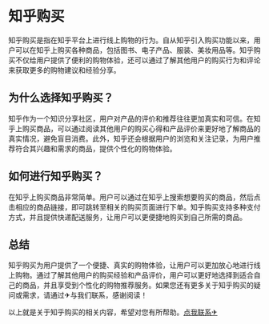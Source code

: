 # 知乎购买

知乎购买是指在知乎平台上进行线上购物的行为。自从知乎引入购买功能以来，用户可以在知乎上购买各种商品，包括图书、电子产品、服装、美妆用品等。知乎购买不仅给用户提供了便利的购物体验，还可以通过了解其他用户的购买行为和评论来获取更多的购物建议和经验分享。

## 为什么选择知乎购买？

知乎作为一个知识分享社区，用户对产品的评价和推荐往往更加真实和可信。在知乎上购买商品，可以通过阅读其他用户的购买心得和产品评价来更好地了解商品的真实情况，避免盲目消费。此外，知乎还会根据用户的浏览和关注记录，为用户推荐符合其兴趣和需求的商品，提供个性化的购物体验。

## 如何进行知乎购买？

在知乎上购买商品非常简单。用户可以通过在知乎上搜索想要购买的商品，然后点击相应的商品链接，即可跳转至相关的购买页面进行下单。知乎购买支持多种支付方式，并且提供快递配送服务，让用户可以更便捷地购买到自己所需的商品。

## 总结

知乎购买为用户提供了一个便捷、真实的购物体验，让用户可以更加放心地进行线上购物。通过了解其他用户的购买经验和产品评价，用户可以更好地选择到适合自己的商品，并且享受到个性化的购物推荐服务。如果您还有更多关于知乎购买的疑问或需求，请通过✈与我们联系，感谢阅读！

以上就是关于知乎购买的相关内容，希望对您有所帮助。[点我联系✈](https://qa.k02.cc)